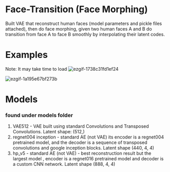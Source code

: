 # Face-Transition (Face Morphing)
Built VAE that reconstruct human faces (model parameters and pickle files attached), then do face morphing, given two human faces A and B do transition from face A to face B smoothly by interpolating their latent codes.

# Examples
Note: It may take time to load
![ezgif-1738c31fd1ef24](https://github.com/user-attachments/assets/f11bfd71-3605-4172-a083-25a5d78bc45b)

![ezgif-1a195e67bf273b](https://github.com/user-attachments/assets/a745e280-fa6f-4f87-b3cd-f460e9084f6c)

# Models
### found under models folder
1. VAE512 - VAE built using standard Convolutions and Transposed Convolutions. Latent shape: (512,)
2. regnet004 inception - standard AE (not VAE) its encoder is a regnet004 pretrained model, and the decoder is a sequence of transposed convolutions and google inception blocks. Latent shape (440, 4, 4)
3. hp_v5 - standard AE (not VAE) - best reconstruction result but the largest model , encoder is a regnet016 pretrained model and decoder is a custom CNN network. Latent shape (888, 4, 4)
